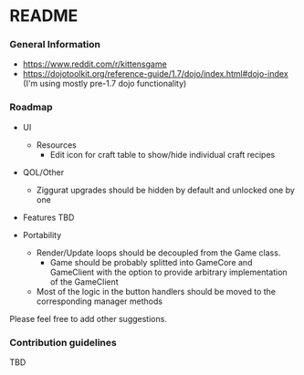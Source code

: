 # README #

### General Information ###

* https://www.reddit.com/r/kittensgame
* https://dojotoolkit.org/reference-guide/1.7/dojo/index.html#dojo-index (I'm using mostly pre-1.7 dojo functionality)

### Roadmap ###

* UI
    * Resources
        * Edit icon for craft table to show/hide individual craft recipes

* QOL/Other
    * Ziggurat upgrades should be hidden by default and unlocked one by one

* Features
    TBD

* Portability
    * Render/Update loops should be decoupled from the Game class.
        *  Game should be probably splitted into GameCore and GameClient with the option to provide arbitrary implementation of the GameClient
    * Most of the logic in the button handlers should be moved to the corresponding manager methods

Please feel free to add other suggestions.

### Contribution guidelines ###

TBD